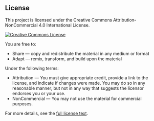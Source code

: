 ## License

This project is licensed under the Creative Commons Attribution-NonCommercial 4.0 International License. 

[![Creative Commons License](https://i.creativecommons.org/l/by-nc/4.0/88x31.png)](https://creativecommons.org/licenses/by-nc/4.0/)

You are free to:
- Share — copy and redistribute the material in any medium or format
- Adapt — remix, transform, and build upon the material

Under the following terms:
- Attribution — You must give appropriate credit, provide a link to the license, and indicate if changes were made. You may do so in any reasonable manner, but not in any way that suggests the licensor endorses you or your use.
- NonCommercial — You may not use the material for commercial purposes.

For more details, see the [full license text](https://creativecommons.org/licenses/by-nc/4.0/legalcode).
